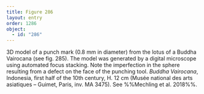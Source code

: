 ```yaml
---
title: Figure 286
layout: entry
order: 1286
object:
  - id: "286"
---
```


3D model of a punch mark (0.8 mm in diameter) from the lotus of a Buddha Vairocana (see fig. 285). The model was generated by a digital microscope using automated focus stacking. Note the imperfection in the sphere resulting from a defect on the face of the punching tool. *Buddha Vairocana*, Indonesia, first half of the 10th century, H. 12 cm (Musée national des arts asiatiques – Guimet, Paris, inv. MA 3475). See %%Mechling et al. 2018%%.
